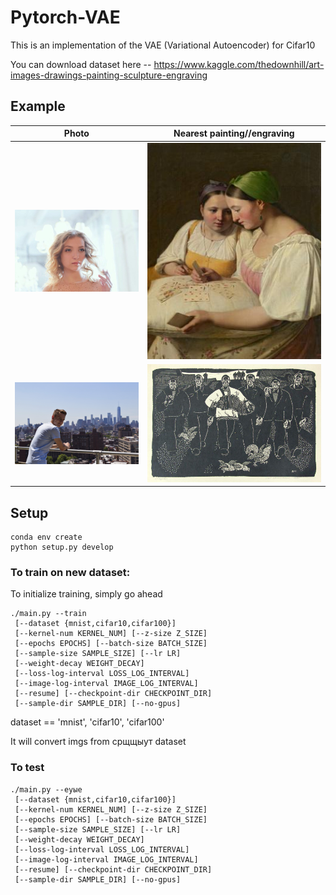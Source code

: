 # Pytorch-VAE
This is an implementation of the VAE (Variational Autoencoder) for Cifar10

You can download dataset here -- https://www.kaggle.com/thedownhill/art-images-drawings-painting-sculpture-engraving

## Example

Photo                      |  Nearest painting//engraving
:-------------------------:|:-------------------------:
![](https://github.com/SashaMalysheva/VKHack2018/blob/master/img/photo.jpg)  |  ![](https://github.com/SashaMalysheva/VKHack2018/blob/master/img/ans_photo.jpg)
![](https://github.com/SashaMalysheva/VKHack2018/blob/master/img/photo1.jpg) | ![](https://github.com/SashaMalysheva/VKHack2018/blob/master/img/ans1_photo.jpg)


## Setup

```
conda env create
python setup.py develop
```

### To train on new dataset:

To initialize training, simply go ahead

```
./main.py --train
 [--dataset {mnist,cifar10,cifar100}]
 [--kernel-num KERNEL_NUM] [--z-size Z_SIZE]
 [--epochs EPOCHS] [--batch-size BATCH_SIZE]
 [--sample-size SAMPLE_SIZE] [--lr LR]
 [--weight-decay WEIGHT_DECAY]
 [--loss-log-interval LOSS_LOG_INTERVAL]
 [--image-log-interval IMAGE_LOG_INTERVAL]
 [--resume] [--checkpoint-dir CHECKPOINT_DIR]
 [--sample-dir SAMPLE_DIR] [--no-gpus]
```

dataset == 'mnist', 'cifar10', 'cifar100'

It will convert imgs from срщщыут dataset 

### To test 

```
./main.py --еуые
 [--dataset {mnist,cifar10,cifar100}]
 [--kernel-num KERNEL_NUM] [--z-size Z_SIZE]
 [--epochs EPOCHS] [--batch-size BATCH_SIZE]
 [--sample-size SAMPLE_SIZE] [--lr LR]
 [--weight-decay WEIGHT_DECAY]
 [--loss-log-interval LOSS_LOG_INTERVAL]
 [--image-log-interval IMAGE_LOG_INTERVAL]
 [--resume] [--checkpoint-dir CHECKPOINT_DIR]
 [--sample-dir SAMPLE_DIR] [--no-gpus]
```
